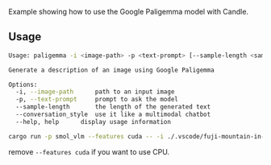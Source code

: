 Example showing how to use the Google Paligemma model with Candle.

## Usage

```bash
Usage: paligemma -i <image-path> -p <text-prompt> [--sample-length <sample-length>] [--conversation-style]

Generate a description of an image using Google Paligemma

Options:
  -i, --image-path      path to an input image
  -p, --text-prompt     prompt to ask the model
  --sample-length       the length of the generated text
  --conversation_style  use it like a multimodal chatbot
  --help, help      display usage information
```

```bash
cargo run -p smol_vlm --features cuda -- -i ./.vscode/fuji-mountain-in-autumn.jpg -p "describe" --sample-length 100
```
remove `--features cuda` if you want to use CPU.

